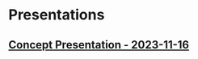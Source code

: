 # Presentations

## [Concept Presentation - 2023-11-16](/presentations/concept-presentation-2023-11-16/HEAD-MD1_Caran-d-Ache_Adam-Chatir_Project-Morpheus.pdf)